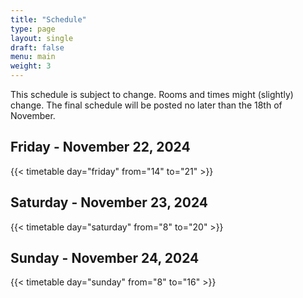 ```yaml
---
title: "Schedule"
type: page
layout: single
draft: false
menu: main
weight: 3
---
```

This schedule is subject to change. Rooms and times might (slightly) change. The final schedule will be posted no later
than the 18th of November.

## Friday - November 22, 2024
{{< timetable day="friday" from="14" to="21" >}}

## Saturday - November 23, 2024
{{< timetable day="saturday" from="8" to="20" >}}

## Sunday - November 24, 2024
{{< timetable day="sunday" from="8" to="16" >}}
